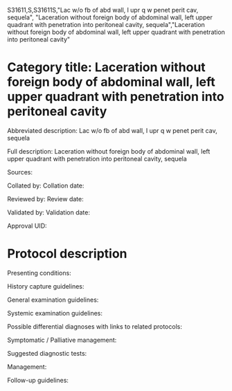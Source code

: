 S31611,S,S31611S,"Lac w/o fb of abd wall, l upr q w penet perit cav, sequela", "Laceration without foreign body of abdominal wall, left upper quadrant with penetration into peritoneal cavity, sequela","Laceration without foreign body of abdominal wall, left upper quadrant with penetration into peritoneal cavity"
# Category title: Laceration without foreign body of abdominal wall, left upper quadrant with penetration into peritoneal cavity

Abbreviated description: Lac w/o fb of abd wall, l upr q w penet perit cav, sequela

Full description: Laceration without foreign body of abdominal wall, left upper quadrant with penetration into peritoneal cavity, sequela

Sources:

Collated by:
Collation date:

Reviewed by:
Review date:

Validated by:
Validation date:

Approval UID:

# Protocol description

Presenting conditions:

History capture guidelines:

General examination guidelines:

Systemic examination guidelines:

Possible differential diagnoses with links to related protocols:

Symptomatic / Palliative management:

Suggested diagnostic tests:

Management:

Follow-up guidelines:
